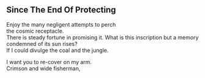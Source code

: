 Since The End Of Protecting
---------------------------
Enjoy the many negligent attempts to perch  
the cosmic receptacle.  
There is steady fortune in promising it. What is this inscription but a memory condemned of its sun rises?  
If I could divulge the coal and the jungle.  
  
I want you to re-cover on my arm.  
Crimson and wide fisherman,  
